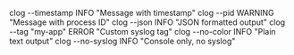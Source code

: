   clog --timestamp INFO "Message with timestamp"
  clog --pid WARNING "Message with process ID"
  clog --json INFO "JSON formatted output"
  clog --tag "my-app" ERROR "Custom syslog tag"
  clog --no-color INFO "Plain text output"
  clog --no-syslog INFO "Console only, no syslog"